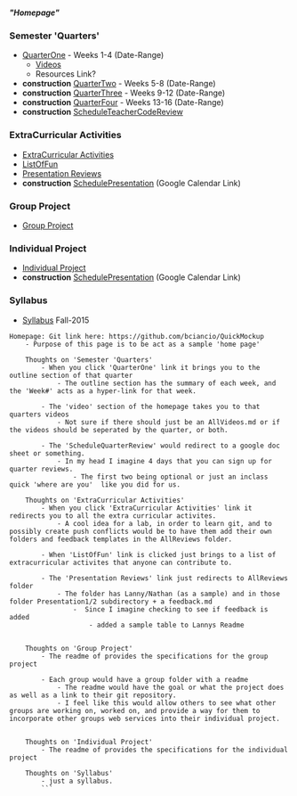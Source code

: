 ##### "Homepage"

### Semester 'Quarters'
* [QuarterOne](https://github.com/bciancio/QuickMockup/tree/master/Quarter1#quickNavQuarter1) - Weeks 1-4 (Date-Range)
  * [Videos](https://github.com/bciancio/QuickMockup/tree/master/Quarter1#videos)
  * Resources Link?
*  **construction** [QuarterTwo]() - Weeks 5-8 (Date-Range)
*  **construction** [QuarterThree]() - Weeks 9-12 (Date-Range)
*  **construction** [QuarterFour]() - Weeks 13-16 (Date-Range)
* **construction** [ScheduleTeacherCodeReview](https://github.com/bciancio/QuickMockup#semester-quarters) 

### ExtraCurricular Activities
* [ExtraCurricular Activities](https://github.com/bciancio/QuickMockup/tree/master/ExtracurricularActivities)
* [ListOfFun](https://github.com/bciancio/QuickMockup/blob/master/ExtracurricularActivities/ListOfFun.md)
* [Presentation Reviews](https://github.com/bciancio/QuickMockup/tree/master/ExtracurricularActivities/AllReviews)
* **construction** [SchedulePresentation](https://github.com/bciancio/QuickMockup#extracurricular-activities) (Google Calendar Link)
 
### Group Project
* [Group Project](https://github.com/bciancio/QuickMockup/tree/master/GroupProject)

### Individual Project
* [Individual Project](https://github.com/bciancio/QuickMockup/tree/master/IndividualProject#individualproject)
* **construction** [SchedulePresentation](https://github.com/bciancio/QuickMockup#individual-project) (Google Calendar Link)
 
### Syllabus
* [Syllabus](https://github.com/MadJavaEnterpriseFallEve2015/syllabus/blob/master/README.md#enterprise-java-syllabus) Fall-2015 

```
Homepage: Git link here: https://github.com/bciancio/QuickMockup
	- Purpose of this page is to be act as a sample 'home page'
	
	Thoughts on 'Semester 'Quarters' 
		- When you click 'QuarterOne' link it brings you to the outline section of that quarter 
			- The outline section has the summary of each week, and the 'Week#' acts as a hyper-link for that week.
			
		- The 'video' section of the homepage takes you to that quarters videos
			- Not sure if there should just be an AllVideos.md or if the videos should be seperated by the quarter, or both.
			
		- The 'ScheduleQuarterReview' would redirect to a google doc sheet or something.
			- In my head I imagine 4 days that you can sign up for quarter reviews.
				- The first two being optional or just an inclass quick 'where are you'  like you did for us.
			
	Thoughts on 'ExtraCurricular Activities'
		- When you click 'ExtraCurricular Activities' link it redirects you to all the extra curricular activites.
			- A cool idea for a lab, in order to learn git, and to possibly create push conflicts would be to have them add their own folders and feedback templates in the AllReviews folder.
				
		- When 'ListOfFun' link is clicked just brings to a list of extracurricular activites that anyone can contribute to.
		
		- The 'Presentation Reviews' link just redirects to AllReviews folder
			- The folder has Lanny/Nathan (as a sample) and in those folder Presentation1/2 subdirectory + a feedback.md
				-  Since I imagine checking to see if feedback is added 
					- added a sample table to Lannys Readme
					
					
	Thoughts on 'Group Project'
		- The readme of provides the specifications for the group project
		
		- Each group would have a group folder with a readme
			- The readme would have the goal or what the project does as well as a link to their git repository.
			- I feel like this would allow others to see what other groups are working on, worked on, and provide a way for them to incorporate other groups web services into their individual project.
			
			
	Thoughts on 'Individual Project'
		- The readme of provides the specifications for the individual project
		
	Thoughts on 'Syllabus'
		- just a syllabus. 
		```


